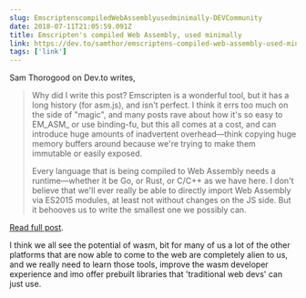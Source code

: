 ```yaml
---
slug: EmscriptenscompiledWebAssemblyusedminimally-DEVCommunity
date: 2018-07-11T21:05:59.091Z
title: Emscripten's compiled Web Assembly, used minimally
link: https://dev.to/samthor/emscriptens-compiled-web-assembly-used-minimally-4fd4
tags: ['link']
---
```

Sam Thorogood on Dev.to writes,

> Why did I write this post? Emscripten is a wonderful tool, but it has a long history (for asm.js), and isn't perfect. I think it errs too much on the side of "magic", and many posts rave about how it's so easy to EM_ASM_ or use binding-fu, but this all comes at a cost, and can introduce huge amounts of inadvertent overhead&#x2014;think copying huge memory buffers around because we're trying to make them immutable or easily exposed.
> 
> Every language that is being compiled to Web Assembly needs a runtime&#x2014;whether it be Go, or Rust, or C/C++ as we have here. I don't believe that we'll ever really be able to directly import Web Assembly via ES2015 modules, at least not without changes on the JS side. But it behooves us to write the smallest one we possibly can.

[Read full post](https://dev.to/samthor/emscriptens-compiled-web-assembly-used-minimally-4fd4).

I think we all see the potential of wasm, bit for many of us a lot of the other platforms that are now able to come to the web are completely alien to us, and we really need to learn those tools, improve the wasm developer experience and imo offer prebuilt libraries that 'traditional web devs' can just use.
